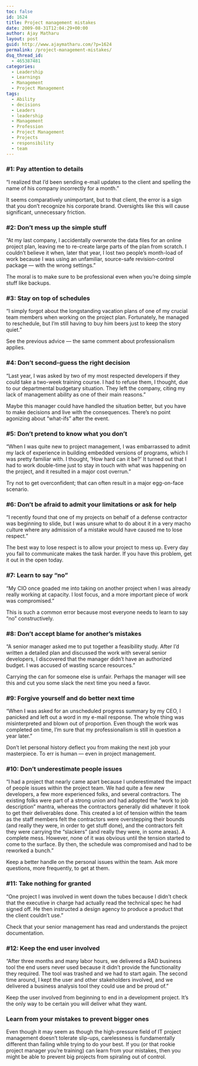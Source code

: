 ```yaml
---
toc: false
id: 1624
title: Project management mistakes
date: 2009-08-31T12:04:29+00:00
author: Ajay Matharu
layout: post
guid: http://www.ajaymatharu.com/?p=1624
permalink: /project-management-mistakes/
dsq_thread_id:
  - 465387481
categories:
  - Leadership
  - Learnings
  - Management
  - Project Management
tags:
  - Ability
  - decisions
  - Leaders
  - leadership
  - Management
  - Profession
  - Project Management
  - Projects
  - responsibility
  - team
---
```

### #1: Pay attention to details

“I realized that I’d been sending e-mail updates to the client and spelling the name of his company incorrectly for a month.”

It seems comparatively unimportant, but to that client, the error is a sign that you don’t recognize his corporate brand. Oversights like this will cause significant, unnecessary friction.

### #2: Don’t mess up the simple stuff

“At my last company, I accidentally overwrote the data files for an online project plan, leaving me to re-create large parts of the plan from scratch. I couldn’t believe it when, later that year, I lost two people’s month-load of work because I was using an unfamiliar, source-safe revision-control package — with the wrong settings.”

The moral is to make sure to be professional even when you’re doing simple stuff like backups.

### #3: Stay on top of schedules

“I simply forgot about the longstanding vacation plans of one of my crucial team members when working on the project plan. Fortunately, he managed to reschedule, but I’m still having to buy him beers just to keep the story quiet.”

See the previous advice — the same comment about professionalism applies.

### #4: Don’t second-guess the right decision

“Last year, I was asked by two of my most respected developers if they could take a two-week training course. I had to refuse them, I thought, due to our departmental budgetary situation. They left the company, citing my lack of management ability as one of their main reasons.”

Maybe this manager could have handled the situation better, but you have to make decisions and live with the consequences. There’s no point agonizing about “what-ifs” after the event.

### #5: Don’t pretend to know what you don’t

“When I was quite new to project management, I was embarrassed to admit my lack of experience in building embedded versions of programs, which I was pretty familiar with. I thought, ‘How hard can it be?’ It turned out that I had to work double-time just to stay in touch with what was happening on the project, and it resulted in a major cost overrun.”

Try not to get overconfident; that can often result in a major egg-on-face scenario.

### #6: Don’t be afraid to admit your limitations or ask for help

“I recently found that one of my projects on behalf of a defense contractor was beginning to slide, but I was unsure what to do about it in a very macho culture where any admission of a mistake would have caused me to lose respect.”

The best way to lose respect is to allow your project to mess up. Every day you fail to communicate makes the task harder. If you have this problem, get it out in the open today.

### #7: Learn to say “no”

“My CIO once goaded me into taking on another project when I was already really working at capacity. I lost focus, and a more important piece of work was compromised.”

This is such a common error because most everyone needs to learn to say “no” constructively.

### #8: Don’t accept blame for another’s mistakes

“A senior manager asked me to put together a feasibility study. After I’d written a detailed plan and discussed the work with several senior developers, I discovered that the manager didn’t have an authorized budget. I was accused of wasting scarce resources.”

Carrying the can for someone else is unfair. Perhaps the manager will see this and cut you some slack the next time you need a favor.

### #9: Forgive yourself and do better next time

“When I was asked for an unscheduled progress summary by my CEO, I panicked and left out a word in my e-mail response. The whole thing was misinterpreted and blown out of proportion. Even though the work was completed on time, I’m sure that my professionalism is still in question a year later.”

Don’t let personal history deflect you from making the next job your masterpiece. To err is human — even in project management.

### #10: Don’t underestimate people issues

“I had a project that nearly came apart because I underestimated the impact of people issues within the project team. We had quite a few new developers, a few more experienced folks, and several contractors. The existing folks were part of a strong union and had adopted the “work to job description” mantra, whereas the contractors generally did whatever it took to get their deliverables done. This created a lot of tension within the team as the staff members felt the contractors were overstepping their bounds (and really they were, in order to get stuff done), and the contractors felt they were carrying the “slackers” (and really they were, in some areas). A complete mess. However, none of it was obvious until the tension started to come to the surface. By then, the schedule was compromised and had to be reworked a bunch.”

Keep a better handle on the personal issues within the team. Ask more questions, more frequently, to get at them.

### #11: Take nothing for granted

“One project I was involved in went down the tubes because I didn’t check that the executive in charge had actually read the technical spec he had signed off. He then instructed a design agency to produce a product that the client couldn’t use.”

Check that your senior management has read and understands the project documentation.

### #12: Keep the end user involved

“After three months and many labor hours, we delivered a RAD business tool the end users never used because it didn’t provide the functionality they required. The tool was trashed and we had to start again. The second time around, I kept the user and other stakeholders involved, and we delivered a business analysis tool they could use and be proud of.”

Keep the user involved from beginning to end in a development project. It’s the only way to be certain you will deliver what they want.

### Learn from your mistakes to prevent bigger ones

Even though it may seem as though the high-pressure field of IT project management doesn’t tolerate slip-ups, carelessness is fundamentally different than failing while trying to do your best. If you (or that rookie project manager you’re training) can learn from your mistakes, then you might be able to prevent big projects from spiraling out of control.
